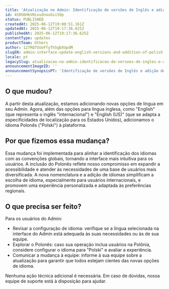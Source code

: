 ```yaml
---
title: 'Atualização no Admin: Identificação de versões de Inglês e adição do Polonês'
id: 4S0G6HkVNixudnouGsiS9p
status: PUBLISHED
createdAt: 2025-06-12T19:00:51.161Z
updatedAt: 2025-06-12T19:17:36.625Z
publishedAt: 2025-06-12T19:17:36.625Z
contentType: updates
productTeam: Others
author: 127RQ7SUoFfyTh5gbXUpdM
slugEN: admin-interface-update-english-versions-and-addition-of-polish
locale: pt
legacySlug: atualizacao-no-admin-identificacao-de-versoes-de-ingles-e-adicao-do-polones
announcementImageID: ''
announcementSynopsisPT: 'Identificação de versões de Inglês e adição do Polonês'
---
```


## O que mudou?
A partir desta atualização, estamos adicionando novas opções de língua em seu Admin. Agora, além das opções para língua inglesa, como "English" (que representa o inglês "internacional") e "English (US)" (que se adapta a especificidades de localização para os Estados Unidos), adicionamos o idioma Polonês ("Polski") à plataforma.

## Por que fizemos essa mudança?
Essa mudança foi implementada para alinhar a identificação dos idiomas com as convenções globais, tornando a interface mais intuitiva para os usuários. A inclusão do Polonês reflete nosso compromisso em expandir a acessibilidade e atender às necessidades de uma base de usuários mais diversificada. A nova nomenclatura e a adição de idiomas simplificam a escolha de idioma, especialmente para usuários internacionais, e promovem uma experiência personalizada e adaptada às preferências regionais.

## O que precisa ser feito?
Para os usuários do Admin:
- Revisar a configuração de idioma: verifique se a língua selecionada na interface do Admin está adequada às suas necessidades ou às de sua equipe.
- Explorar o Polonês: caso sua operação inclua usuários na Polônia, considere configurar o idioma para "Polski" e avaliar a experiência.
- Comunicar a mudança à equipe: informe à sua equipe sobre a atualização para garantir que todos estejam cientes das novas opções de idioma.

Nenhuma ação técnica adicional é necessária. Em caso de dúvidas, nossa equipe de suporte está à disposição para ajudar.

